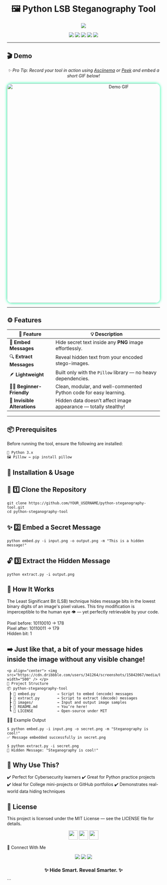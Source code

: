 <h1 align="center">🖼️ Python LSB Steganography Tool</h1>

<p align="center">
  <img src="https://readme-typing-svg.herokuapp.com?font=Fira+Code&size=27&duration=3500&pause=800&color=00FF99&center=true&vCenter=true&width=850&lines=🔐+Hide+Secrets+Inside+Images!;🧠+Simple+Yet+Powerful+Python+LSB+Steganography;💬+Encode+and+Decode+Hidden+Messages+Like+a+Pro!" />
</p>

<p align="center">
  <img src="https://img.shields.io/badge/Python-3.8+-blue?logo=python&logoColor=white" />
  <img src="https://img.shields.io/badge/Status-Stable-success?style=flat-square" />
  <img src="https://img.shields.io/github/last-commit/YOUR_USERNAME/python-steganography-tool?logo=github&color=yellow" />
  <img src="https://img.shields.io/badge/License-MIT-green?logo=opensourceinitiative" />
  <img src="https://img.shields.io/github/stars/YOUR_USERNAME/python-steganography-tool?style=social" />
</p>

---

## 🎬 Demo

<p align="center">
  <i>✨ Pro Tip: Record your tool in action using <a href="https://asciinema.org/">Asciinema</a> or <a href="https://github.com/phw/peek">Peek</a> and embed a short GIF below!</i><br><br>
  <img src="demo.gif" alt="Demo GIF" width="720" style="border-radius:15px;box-shadow:0 0 10px #00FF99;"/>
</p>

---

## ⚙️ Features

| 🔧 Feature | 💡 Description |
|-------------|----------------|
| 🧩 **Embed Messages** | Hide secret text inside any **PNG** image effortlessly. |
| 🔍 **Extract Messages** | Reveal hidden text from your encoded stego-images. |
| 🪶 **Lightweight** | Built only with the `Pillow` library — no heavy dependencies. |
| 👨‍💻 **Beginner-Friendly** | Clean, modular, and well-commented Python code for easy learning. |
| 🔐 **Invisible Alterations** | Hidden data doesn’t affect image appearance — totally stealthy! |

---

## 📦 Prerequisites

Before running the tool, ensure the following are installed:

```bash
🐍 Python 3.x
🖼️ Pillow → pip install pillow
```

## 🚀 Installation & Usage

## 🧭 1️⃣ Clone the Repository
```
git clone https://github.com/YOUR_USERNAME/python-steganography-tool.git
cd python-steganography-tool
```

## ✨ 2️⃣ Embed a Secret Message
```
python embed.py -i input.png -o output.png -m "This is a hidden message!"
```


## 🔓 3️⃣ Extract the Hidden Message
```
python extract.py -i output.png
```

## 🧠 How It Works

The Least Significant Bit (LSB) technique hides message bits in the lowest binary digits of an image's pixel values.
This tiny modification is imperceptible to the human eye 👁️ — yet perfectly retrievable by your code.

Pixel before: 10110010 → 178  
Pixel after:  10110011 → 179  
Hidden bit:   1


## ➡️ Just like that, a bit of your message hides inside the image without any visible change!
~~~
<p align="center"> <img src="https://cdn.dribbble.com/users/341264/screenshots/15842067/media/bc77cb4cf7e74208f5b706cbd35b536f.gif" width="500" /> </p>
🧩 Project Structure
📦 python-steganography-tool
 ┣ 📜 embed.py          → Script to embed (encode) messages
 ┣ 📜 extract.py        → Script to extract (decode) messages
 ┣ 📂 images/           → Input and output image samples
 ┣ 📜 README.md         → You’re here!
 ┗ 📜 LICENSE           → Open-source under MIT
~~~ 
🧑‍💻 Example Output
~~~
$ python embed.py -i input.png -o secret.png -m "Steganography is cool!"
✅ Message embedded successfully in secret.png
~~~

~~~
$ python extract.py -i secret.png
💬 Hidden Message: "Steganography is cool!"
~~~
## 🌈 Why Use This?

✔️ Perfect for Cybersecurity learners
✔️ Great for Python practice projects
✔️ Ideal for College mini-projects or GitHub portfolios
✔️ Demonstrates real-world data hiding techniques

## 🧾 License

This project is licensed under the MIT License — see the LICENSE
 file for details.

<p align="center"> <img src="https://forthebadge.com/images/badges/made-with-python.svg" height="30"/> <img src="https://forthebadge.com/images/badges/open-source.svg" height="30"/> <img src="https://forthebadge.com/images/badges/built-with-love.svg" height="30"/> </p>
💬 Connect With Me
<p align="center"> <a href="https://github.com/YOUR_USERNAME"><img src="https://img.shields.io/badge/GitHub-black?style=for-the-badge&logo=github"></a> <a href="https://www.linkedin.com/in/YOUR_LINKEDIN/"><img src="https://img.shields.io/badge/LinkedIn-0077B5?style=for-the-badge&logo=linkedin"></a> <a href="mailto:your.email@example.com"><img src="https://img.shields.io/badge/Email-D14836?style=for-the-badge&logo=gmail&logoColor=white"></a> </p>
<h3 align="center">✨ Hide Smart. Reveal Smarter. ✨</h3> ```
